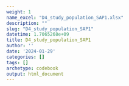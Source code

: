 ```yaml
---
weight: 1
name_excel: "D4_study_population_SAP1.xlsx"
description: ""
slug: "D4_study_population_SAP1"
datetime: 1.7065268e+09
title: D4_study_population_SAP1
author: ''
date: '2024-01-29'
categories: []
tags: []
archetype: codebook
output: html_document
---
```


<div class="tabcontent"></div>

